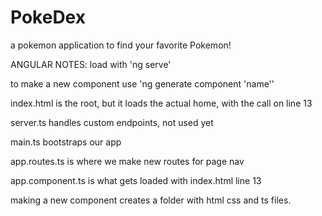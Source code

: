 # PokeDex
a pokemon application to find your favorite Pokemon!

ANGULAR NOTES:
load with 'ng serve'

to make a new component use 'ng generate component 'name''

index.html is the root, but it loads the actual home, with the <app-root> call on line 13

server.ts handles custom endpoints, not used yet

main.ts bootstraps our app

app.routes.ts is where we make new routes for page nav

app.component.ts is what gets loaded with index.html line 13

making a new component creates a folder with html css and ts files. 
